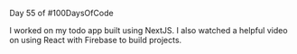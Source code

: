 Day 55 of #100DaysOfCode
  
I worked on my todo app built using NextJS. I also watched a helpful video on using React with Firebase to build projects.